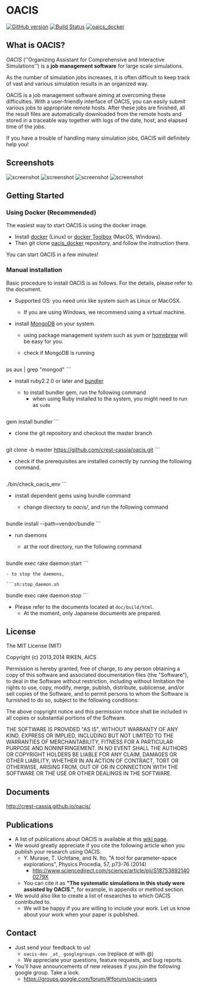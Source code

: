 # OACIS

[![GitHub version](https://badge.fury.io/gh/crest-cassia%2Foacis.svg)](https://badge.fury.io/gh/crest-cassia%2Foacis)
[![Build Status](https://travis-ci.org/crest-cassia/oacis.svg?branch=Development)](https://travis-ci.org/crest-cassia/oacis)
[![oaics_docker](http://img.shields.io/badge/oaics_docker-building-yellow.svg)](https://github.com/crest-cassia/oacis_docker)


## What is OACIS?

*OACIS* (''Organizing Assistant for Comprehensive and Interactive Simulations'') is a **job management software** for large scale simulations.

As the number of simulation jobs increases, it is often difficult to keep track of vast and various simulation results in an organized way.

OACIS is a job management software aiming at overcoming these difficulties.
With a user-friendly interface of OACIS, you can easily submit various jobs to appropriate remote hosts.
After these jobs are finished, all the result files are automatically downloaded from the remote hosts and stored in a traceable way together with logs of the date, host, and elapsed time of the jobs.

If you have a trouble of handling many simulation jobs, OACIS will definitely help you!

## Screenshots

![screenshot](https://raw.githubusercontent.com/crest-cassia/oacis/gh-pages/images/screenshots/1.png)
![screenshot](https://raw.githubusercontent.com/crest-cassia/oacis/gh-pages/images/screenshots/3.png)
![screenshot](https://raw.githubusercontent.com/crest-cassia/oacis/gh-pages/images/screenshots/5.png)
![screenshot](https://raw.githubusercontent.com/crest-cassia/oacis/gh-pages/images/screenshots/8.png)

## Getting Started

### Using Docker (Recommended)

The easiest way to start OACIS is using the docker image.

- Install [docker](https://www.docker.com/) (Linux) or [docker Toolbox](https://www.docker.com/toolbox) (MacOS, Windows).
- Then git clone [oacis_docker](https://github.com/crest-cassia/oacis_docker) repository, and follow the instruction there.

You can start OACIS in a few minutes!

### Manual installation

Basic procedure to install OACIS is as follows.
For the details, please refer to the document.

- Supported OS: you need unix like system such as Linux or MacOSX.
    - If you are using Windows, we recommend using a virtual machine.

- install [MongoDB](http://www.mongodb.org/) on your system.
    - using package management system such as yum or [homebrew](http://brew.sh/) will be easy for you.
    - check if MongoDB is running

        ```sh:check_db_daemons.sh
ps aux | grep "mongod"
        ```

- install ruby2.2.0 or later and [bundler](http://bundler.io/)
    - to install bundler gem, run the following command
        - when using Ruby installed to the system, you might need to run as `sudo`

    ```sh:install_bundler.sh
gem install bundler
    ```

- clone the git repository and checkout the master branch

    ```sh:clone.sh
git clone -b master https://github.com/crest-cassia/oacis.git
    ```

- check if the prerequisites are installed correctly by running the following command.

    ```sh:check_oacis_env.sh
./bin/check_oacis_env
    ```

- install dependent gems using bundle command
    - change directory to _oacis/_, and run the following command

      ```sh:install_sh
bundle install --path=vendor/bundle
      ```

- run daemons
    - at the root directory, run the following command

    ```sh:start_daemon.sh
bundle exec rake daemon:start
    ```

    - to stop the daemons,

    ```sh:stop_daemon.sh
bundle exec rake daemon:stop
    ```

- Please refer to the documents located at `doc/build/html`.
    - At the moment, only Japanese documents are prepared.

## License

The MIT License (MIT)

Copyright (c) 2013,2014 RIKEN, AICS

Permission is hereby granted, free of charge, to any person obtaining a copy of
this software and associated documentation files (the "Software"), to deal in
the Software without restriction, including without limitation the rights to
use, copy, modify, merge, publish, distribute, sublicense, and/or sell copies of
the Software, and to permit persons to whom the Software is furnished to do so, 
subject to the following conditions:

The above copyright notice and this permission notice shall be included in all 
copies or substantial portions of the Software.

THE SOFTWARE IS PROVIDED "AS IS", WITHOUT WARRANTY OF ANY KIND, EXPRESS OR
IMPLIED, INCLUDING BUT NOT LIMITED TO THE WARRANTIES OF MERCHANTABILITY, FITNESS
FOR A PARTICULAR PURPOSE AND NONINFRINGEMENT. IN NO EVENT SHALL THE AUTHORS OR
COPYRIGHT HOLDERS BE LIABLE FOR ANY CLAIM, DAMAGES OR OTHER LIABILITY, WHETHER
IN AN ACTION OF CONTRACT, TORT OR OTHERWISE, ARISING FROM, OUT OF OR IN
CONNECTION WITH THE SOFTWARE OR THE USE OR OTHER DEALINGS IN THE SOFTWARE.

## Documents

http://crest-cassia.github.io/oacis/

## Publications
- A list of publications about OACIS is available at this [wiki page](https://github.com/crest-cassia/oacis/wiki/List-of-publications).
- We would greatly appreciate if you cite the following article when you publish your research using OACIS.
    - Y. Murase, T. Uchitane, and N. Ito, "A tool for parameter-space explorations", Physics Procedia, 57, p73-76 (2014)
      - http://www.sciencedirect.com/science/article/pii/S187538921400279X
    - You can cite it as **"The systematic simulations in this study were assisted by OACIS."**, for example, in appendix or method section.
- We would also like to create a list of researches to which OACIS contributed to.
    - We will be happy if you are willing to include your work. Let us know about your work when your paper is published.

## Contact

- Just send your feedback to us!
    - `oacis-dev _at_ googlegroups.com` (replace _at_ with @)
    - We appreciate your questions, feature requests, and bug reports.
- You'll have announcements of new releases if you join the following google group. Take a look.
    - https://groups.google.com/forum/#!forum/oacis-users

